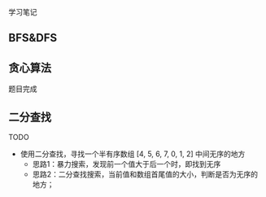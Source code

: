学习笔记

## BFS&DFS

## 贪心算法
题目完成

## 二分查找
TODO


- 使用二分查找，寻找一个半有序数组 [4, 5, 6, 7, 0, 1, 2] 中间无序的地方
    - 思路1：暴力搜索，发现前一个值大于后一个时，即找到无序
    - 思路2：二分查找搜索，当前值和数组首尾值的大小，判断是否为无序的地方；